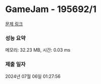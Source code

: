 # GameJam - 195692/1 

[문제 링크](https://level.goorm.io/exam/195692/gamejam/quiz/1) 

### 성능 요약

메모리: 32.23 MB, 시간: 0.03 ms

### 제출 일자

2024년 07월 06일 01:27:56

